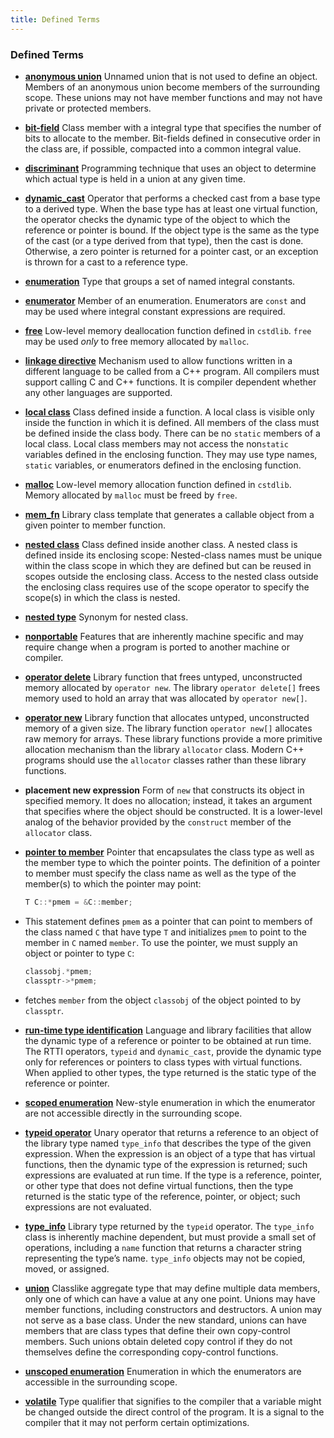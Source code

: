 ```yaml
---
title: Defined Terms
---
```


<h3 id="filepos5398647">Defined Terms</h3><ul><li><p><a href="182-19.6._union_a_spacesaving_class.html#filepos5315300" id="filepos5398786"><strong>anonymous union</strong></a> Unnamed union that is not used to define an object. Members of an anonymous union become members of the surrounding scope. These unions may not have member functions and may not have private or protected members.</p></li><li><p><a href="184-19.8._inherently_nonportable_features.html#filepos5356098" id="filepos5399176"><strong>bit-field</strong></a> Class member with a integral type that specifies the number of bits to allocate to the member. Bit-fields defined in consecutive order in the class are, if possible, compacted into a common integral value.</p></li><li><p><a href="182-19.6._union_a_spacesaving_class.html#filepos5323244" id="filepos5399553"><strong>discriminant</strong></a> Programming technique that uses an object to determine which actual type is held in a union at any given time.</p></li><li><p><a href="178-19.2._runtime_type_identification.html#filepos5161543" id="filepos5399838"><strong>dynamic_cast</strong></a> Operator that performs a checked cast from a base type to a derived type. When the base type has at least one virtual function, the operator checks the dynamic type of the object to which the reference <a id="filepos5400115"></a>or pointer is bound. If the object type is the same as the type of the cast (or a type derived from that type), then the cast is done. Otherwise, a zero pointer is returned for a pointer cast, or an exception is thrown for a cast to a reference type.</p></li><li><p><a href="179-19.3._enumerations.html#filepos5202609" id="filepos5400473"><strong>enumeration</strong></a> Type that groups a set of named integral constants.</p></li><li><p><a href="179-19.3._enumerations.html#filepos5203408" id="filepos5400698"><strong>enumerator</strong></a> Member of an enumeration. Enumerators are <code>const</code> and may be used where integral constant expressions are required.</p></li><li><p><a href="177-19.1._controlling_memory_allocation.html#filepos5145004" id="filepos5401047"><strong>free</strong></a> Low-level memory deallocation function defined in <code>cstdlib</code>. <code>free</code> may be used <em>only</em> to free memory allocated by <code>malloc</code>.</p></li><li><p><a href="184-19.8._inherently_nonportable_features.html#filepos5377973" id="filepos5401528"><strong>linkage directive</strong></a> Mechanism used to allow functions written in a different language to be called from a C++ program. All compilers must support calling C and C++ functions. It is compiler dependent whether any other languages are supported.</p></li><li><p><a href="183-19.7._local_classes.html#filepos5346776" id="filepos5401930"><strong>local class</strong></a> Class defined inside a function. A local class is visible only inside the function in which it is defined. All members of the class must be defined inside the class body. There can be no <code>static</code> members of a local class. Local class members may not access the non<code>static</code> variables defined in the enclosing function. They may use type names, <code>static</code> variables, or enumerators defined in the enclosing function.</p></li><li><p><a href="177-19.1._controlling_memory_allocation.html#filepos5145826" id="filepos5402699"><strong>malloc</strong></a> Low-level memory allocation function defined in <code>cstdlib</code>. Memory allocated by <code>malloc</code> must be freed by <code>free</code>.</p></li><li><p><a href="180-19.4._pointer_to_class_member.html#filepos5277688" id="filepos5403163"><strong>mem_fn</strong></a> Library class template that generates a callable object from a given pointer to member function.</p></li><li><p><a href="181-19.5._nested_classes.html#filepos5285215" id="filepos5403428"><strong>nested class</strong></a> Class defined inside another class. A nested class is defined inside its enclosing scope: Nested-class names must be unique within the class scope in which they are defined but can be reused in scopes outside the enclosing class. Access to the nested class outside the enclosing class requires use of the scope operator to specify the scope(s) in which the class is nested.</p></li><li><p><a href="181-19.5._nested_classes.html#filepos5285312" id="filepos5403976"><strong>nested type</strong></a> Synonym for nested class.</p></li><li><p><a href="184-19.8._inherently_nonportable_features.html#filepos5355004" id="filepos5404175"><strong>nonportable</strong></a> Features that are inherently machine specific and may require change when a program is ported to another machine or compiler.</p></li><li><p><a href="177-19.1._controlling_memory_allocation.html#filepos5129440" id="filepos5404474"><strong>operator delete</strong></a> Library function that frees untyped, unconstructed memory allocated by <code>operator new</code>. The library <code>operator delete[]</code> frees memory used to hold an array that was allocated by <code>operator new[]</code>.</p></li><li><p><a href="177-19.1._controlling_memory_allocation.html#filepos5127298" id="filepos5405028"><strong>operator new</strong></a> Library function that allocates untyped, unconstructed memory of a given size. The library function <code>operator new[]</code> allocates raw memory for arrays. These library functions provide a more primitive allocation mechanism than the library <code>allocator</code> class. Modern C++ programs should use the <code>allocator</code> classes rather than these library functions.</p></li><li><p><strong>placement new expression</strong> Form of <code>new</code> that constructs its object in specified memory. It does no allocation; instead, it takes an argument that specifies where the object should be constructed. It is a lower-level analog of the behavior provided by the <code>construct</code> member of the <code>allocator</code> class.</p></li><li><p><a href="180-19.4._pointer_to_class_member.html#filepos5224670" id="filepos5406339"><strong>pointer to member</strong></a> Pointer that encapsulates the class type as well as the member type to which the pointer points. The definition of a pointer to member must specify the class name as well as the type of the member(s) to which the pointer may point:</p></li>

```c++
T C::*pmem = &C::member;
```

<li><p>This statement defines <code>pmem</code> as a pointer that can point to members of the class named <code>C</code> that have type <code>T</code> and initializes <code>pmem</code> to point to the member in <code>C</code> named <code>member</code>. To use the pointer, we must supply an object or pointer to type <code>C</code>:</p></li>

```c++
classobj.*pmem;
classptr->*pmem;
```

<li><p><a id="filepos5407864"></a>fetches <code>member</code> from the object <code>classobj</code> of the object pointed to by <code>classptr</code>.</p></li><li><p><a href="178-19.2._runtime_type_identification.html#filepos5158858" id="filepos5408238"><strong>run-time type identification</strong></a> Language and library facilities that allow the dynamic type of a reference or pointer to be obtained at run time. The RTTI operators, <code>typeid</code> and <code>dynamic_cast</code>, provide the dynamic type only for references or pointers to class types with virtual functions. When applied to other types, the type returned is the static type of the reference or pointer.</p></li><li><p><a href="179-19.3._enumerations.html#filepos5203043" id="filepos5408904"><strong>scoped enumeration</strong></a> New-style enumeration in which the enumerator are not accessible directly in the surrounding scope.</p></li><li><p><a href="178-19.2._runtime_type_identification.html#filepos5171166" id="filepos5409184"><strong>typeid operator</strong></a> Unary operator that returns a reference to an object of the library type named <code>type_info</code> that describes the type of the given expression. When the expression is an object of a type that has virtual functions, then the dynamic type of the expression is returned; such expressions are evaluated at run time. If the type is a reference, pointer, or other type that does not define virtual functions, then the type returned is the static type of the reference, pointer, or object; such expressions are not evaluated.</p></li><li><p><a href="178-19.2._runtime_type_identification.html#filepos5196040" id="filepos5409937"><strong>type_info</strong></a> Library type returned by the <code>typeid</code> operator. The <code>type_info</code> class is inherently machine dependent, but must provide a small set of operations, including a <code>name</code> function that returns a character string representing the type’s name. <code>type_info</code> objects may not be copied, moved, or assigned.</p></li><li><p><a href="182-19.6._union_a_spacesaving_class.html#filepos5306836" id="filepos5410654"><strong>union</strong></a> Classlike aggregate type that may define multiple data members, only one of which can have a value at any one point. Unions may have member functions, including constructors and destructors. A union may not serve as a base class. Under the new standard, unions can have members that are class types that define their own copy-control members. Such unions obtain deleted copy control if they do not themselves define the corresponding copy-control functions.</p></li><li><p><a href="179-19.3._enumerations.html#filepos5204446" id="filepos5411279"><strong>unscoped enumeration</strong></a> Enumeration in which the enumerators are accessible in the surrounding scope.</p></li><li><p><a href="184-19.8._inherently_nonportable_features.html#filepos5365974" id="filepos5411539"><strong>volatile</strong></a> Type qualifier that signifies to the compiler that a variable might be changed outside the direct control of the program. It is a signal to the compiler that it may not perform certain optimizations.</p></li>
 
</ul>
